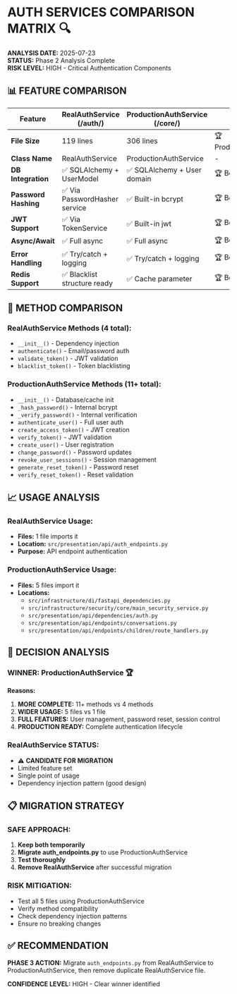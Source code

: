 # AUTH SERVICES COMPARISON MATRIX 🔍

**ANALYSIS DATE:** 2025-07-23  
**STATUS:** Phase 2 Analysis Complete  
**RISK LEVEL:** HIGH - Critical Authentication Components  

## 📊 FEATURE COMPARISON

| Feature | RealAuthService (/auth/) | ProductionAuthService (/core/) | Winner |
|---------|-------------------------|-------------------------------|--------|
| **File Size** | 119 lines | 306 lines | 🏆 ProductionAuthService |
| **Class Name** | RealAuthService | ProductionAuthService | - |
| **DB Integration** | ✅ SQLAlchemy + UserModel | ✅ SQLAlchemy + User domain | 🏆 Both |
| **Password Hashing** | ✅ Via PasswordHasher service | ✅ Built-in bcrypt | 🏆 Both |
| **JWT Support** | ✅ Via TokenService | ✅ Built-in jwt | 🏆 Both |
| **Async/Await** | ✅ Full async | ✅ Full async | 🏆 Both |
| **Error Handling** | ✅ Try/catch + logging | ✅ Try/catch + logging | 🏆 Both |
| **Redis Support** | ✅ Blacklist structure ready | ✅ Cache parameter | 🏆 Both |

## 🔧 METHOD COMPARISON

### RealAuthService Methods (4 total):
- `__init__()` - Dependency injection
- `authenticate()` - Email/password auth
- `validate_token()` - JWT validation  
- `blacklist_token()` - Token blacklisting

### ProductionAuthService Methods (11+ total):
- `__init__()` - Database/cache init
- `_hash_password()` - Internal bcrypt
- `_verify_password()` - Internal verification
- `authenticate_user()` - Full user auth
- `create_access_token()` - JWT creation
- `verify_token()` - JWT validation
- `create_user()` - User registration
- `change_password()` - Password updates
- `revoke_user_sessions()` - Session management
- `generate_reset_token()` - Password reset
- `verify_reset_token()` - Reset validation

## 📈 USAGE ANALYSIS

### RealAuthService Usage:
- **Files:** 1 file imports it
- **Location:** `src/presentation/api/auth_endpoints.py`
- **Purpose:** API endpoint authentication

### ProductionAuthService Usage:
- **Files:** 5 files import it
- **Locations:**
  - `src/infrastructure/di/fastapi_dependencies.py`
  - `src/infrastructure/security/core/main_security_service.py`
  - `src/presentation/api/dependencies/auth.py`
  - `src/presentation/api/endpoints/conversations.py`
  - `src/presentation/api/endpoints/children/route_handlers.py`

## 🎯 DECISION ANALYSIS

### **WINNER: ProductionAuthService** 🏆

**Reasons:**
1. **MORE COMPLETE:** 11+ methods vs 4 methods
2. **WIDER USAGE:** 5 files vs 1 file
3. **FULL FEATURES:** User management, password reset, session control
4. **PRODUCTION READY:** Complete authentication lifecycle

### **RealAuthService STATUS:** 
- ⚠️ **CANDIDATE FOR MIGRATION**
- Limited feature set
- Single point of usage
- Dependency injection pattern (good design)

## 📋 MIGRATION STRATEGY

### **SAFE APPROACH:**
1. **Keep both temporarily**
2. **Migrate auth_endpoints.py** to use ProductionAuthService  
3. **Test thoroughly**
4. **Remove RealAuthService** after successful migration

### **RISK MITIGATION:**
- Test all 5 files using ProductionAuthService
- Verify method compatibility
- Check dependency injection patterns
- Ensure no breaking changes

## ✅ RECOMMENDATION

**PHASE 3 ACTION:** Migrate `auth_endpoints.py` from RealAuthService to ProductionAuthService, then remove duplicate RealAuthService file.

**CONFIDENCE LEVEL:** HIGH - Clear winner identified
